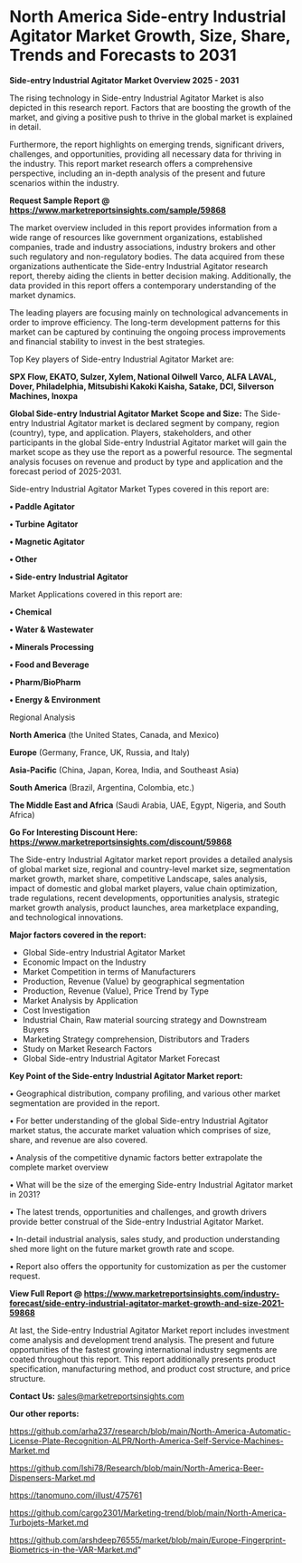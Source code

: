 # North America Side-entry Industrial Agitator Market Growth, Size, Share, Trends and Forecasts to 2031

<Strong> Side-entry Industrial Agitator Market Overview 2025 - 2031</strong>

The rising technology in Side-entry Industrial Agitator Market is also depicted in this research report. Factors that are boosting the growth of the market, and giving a positive push to thrive in the global market is explained in detail.

Furthermore, the report highlights on emerging trends, significant drivers, challenges, and opportunities, providing all necessary data for thriving in the industry. This report market research offers a comprehensive perspective, including an in-depth analysis of the present and future scenarios within the industry.

<strong>Request Sample Report @ <a href=https://www.marketreportsinsights.com/sample/59868>https://www.marketreportsinsights.com/sample/59868</a></strong>

The market overview included in this report provides information from a wide range of resources like government organizations, established companies, trade and industry associations, industry brokers and other such regulatory and non-regulatory bodies. The data acquired from these organizations authenticate the Side-entry Industrial Agitator research report, thereby aiding the clients in better decision making. Additionally, the data provided in this report offers a contemporary understanding of the market dynamics.

The leading players are focusing mainly on technological advancements in order to improve efficiency. The long-term development patterns for this market can be captured by continuing the ongoing process improvements and financial stability to invest in the best strategies.

Top Key players of Side-entry Industrial Agitator Market are:

<strong>SPX Flow, EKATO, Sulzer, Xylem, National Oilwell Varco, ALFA LAVAL, Dover, Philadelphia, Mitsubishi Kakoki Kaisha, Satake, DCI, Silverson Machines, Inoxpa</strong>

<strong><b>Global Side-entry Industrial Agitator Market Scope and Size:</b></strong>
The Side-entry Industrial Agitator market is declared segment by company, region (country), type, and application. Players, stakeholders, and other participants in the global Side-entry Industrial Agitator market will gain the market scope as they use the report as a powerful resource. The segmental analysis focuses on revenue and product by type and application and the forecast period of 2025-2031.

Side-entry Industrial Agitator Market Types covered in this report are:

<strong>• Paddle Agitator

• Turbine Agitator

• Magnetic Agitator

• Other

• Side-entry Industrial Agitator</strong>

Market Applications covered in this report are:

<strong>• Chemical

• Water & Wastewater

• Minerals Processing

• Food and Beverage

• Pharm/BioPharm

• Energy & Environment</strong> 

Regional Analysis

<strong>North America</strong> (the United States, Canada, and Mexico)

<strong>Europe</strong> (Germany, France, UK, Russia, and Italy)

<strong>Asia-Pacific</strong> (China, Japan, Korea, India, and Southeast Asia)

<strong>South America</strong> (Brazil, Argentina, Colombia, etc.)

<strong>The Middle East and Africa</strong> (Saudi Arabia, UAE, Egypt, Nigeria, and South Africa)

<strong>Go For Interesting Discount Here: <a href=https://www.marketreportsinsights.com/discount/59868>https://www.marketreportsinsights.com/discount/59868</a></strong>

The Side-entry Industrial Agitator market report provides a detailed analysis of global market size, regional and country-level market size, segmentation market growth, market share, competitive Landscape, sales analysis, impact of domestic and global market players, value chain optimization, trade regulations, recent developments, opportunities analysis, strategic market growth analysis, product launches, area marketplace expanding, and technological innovations.

<strong><b>Major factors covered in the report:</b></strong>
<ul>
  <li>Global Side-entry Industrial Agitator Market </li>
  <li>Economic Impact on the Industry</li>
  <li>Market Competition in terms of Manufacturers</li>
  <li>Production, Revenue (Value) by geographical segmentation</li>
  <li>Production, Revenue (Value), Price Trend by Type</li>
  <li>Market Analysis by Application</li>
  <li>Cost Investigation</li>
  <li>Industrial Chain, Raw material sourcing strategy and Downstream Buyers</li>
  <li>Marketing Strategy comprehension, Distributors and Traders</li>
  <li>Study on Market Research Factors</li>
  <li>Global Side-entry Industrial Agitator Market Forecast</li>
</ul>

<strong><b>Key Point of the Side-entry Industrial Agitator Market report:</b></strong>

• Geographical distribution, company profiling, and various other market segmentation are provided in the report.

• For better understanding of the global Side-entry Industrial Agitator market status, the accurate market valuation which comprises of size, share, and revenue are also covered.

• Analysis of the competitive dynamic factors better extrapolate the complete market overview

• What will be the size of the emerging Side-entry Industrial Agitator market in 2031?

• The latest trends, opportunities and challenges, and growth drivers provide better construal of the Side-entry Industrial Agitator Market.

• In-detail industrial analysis, sales study, and production understanding shed more light on the future market growth rate and scope.

• Report also offers the opportunity for customization as per the customer request.

<strong><b>View Full Report @ <a href=https://www.marketreportsinsights.com/industry-forecast/side-entry-industrial-agitator-market-growth-and-size-2021-59868>https://www.marketreportsinsights.com/industry-forecast/side-entry-industrial-agitator-market-growth-and-size-2021-59868</a></b></strong>


At last, the Side-entry Industrial Agitator Market report includes investment come analysis and development trend analysis. The present and future opportunities of the fastest growing international industry segments are coated throughout this report. This report additionally presents product specification, manufacturing method, and product cost structure, and price structure.

<strong>Contact Us:</strong>
sales@marketreportsinsights.com

<strong>Our other reports:</strong>

<a href=https://github.com/arha237/research/blob/main/North-America-Automatic-License-Plate-Recognition-ALPR/North-America-Self-Service-Machines-Market.md>https://github.com/arha237/research/blob/main/North-America-Automatic-License-Plate-Recognition-ALPR/North-America-Self-Service-Machines-Market.md</a>

<a href=https://github.com/Ishi78/Research/blob/main/North-America-Beer-Dispensers-Market.md>https://github.com/Ishi78/Research/blob/main/North-America-Beer-Dispensers-Market.md</a>

<a href=https://tanomuno.com/illust/475761>https://tanomuno.com/illust/475761</a>

<a href=https://github.com/cargo2301/Marketing-trend/blob/main/North-America-Turbojets-Market.md>https://github.com/cargo2301/Marketing-trend/blob/main/North-America-Turbojets-Market.md</a>

<a href=https://github.com/arshdeep76555/market/blob/main/Europe-Fingerprint-Biometrics-in-the-VAR-Market.md>https://github.com/arshdeep76555/market/blob/main/Europe-Fingerprint-Biometrics-in-the-VAR-Market.md</a>"
